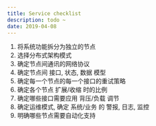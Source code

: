 ```yaml
---
title: Service checklist
description: todo ~
date: 2019-04-08
---
```


1. 将系统功能拆分为独立的节点
2. 选择分布式架构模式
3. 确定节点间通讯的网络协议
4. 确定节点间 接口, 状态, 数据 模型
5. 确定每一个节点的每一个接口的重试策略
6. 确定各个节点 扩展/收缩 时的比例
7. 确定哪些接口需要应用 背压/负载 调节
8. 确定运维模式, 确定 系统/业务 的 警报, 日志, 监控
9. 明确哪些节点需要自动化支持
